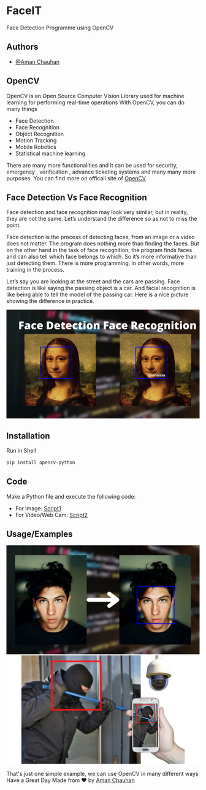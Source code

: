 # FaceIT
Face Detection Programme using OpenCV


## Authors

- [@Aman Chauhan](https://github.com/officialAmanchauhan)
    
## OpenCV
OpenCV is an Open Source Computer Vision Library used for machine learning for performing real-time operations
With OpenCV, you can do many things
- Face Detection
- Face Recognition
- Object Recognition
- Motion Tracking
- Mobile Robotics
- Statistical machine learning

There are many more functionalities and it can be used for security, emergency , verification , advance ticketing systems and many many more purposes.
You can find more on officail site of [OpenCV](https://opencv.org/)

## Face Detection Vs Face Recognition
Face detection and face recognition may look very similar, but in reality, they are not the same. Let’s understand the difference so as not to miss the point.

Face detection is the process of detecting faces, from an image or a video does not matter. The program does nothing more than finding the faces. But on the other hand in the task of face recognition, the program finds faces and can also tell which face belongs to which. So it’s more informative than just detecting them. There is more programming, in other words, more training in the process.

Let’s say you are looking at the street and the cars are passing. Face detection is like saying the passing object is a car. And facial recognition is like being able to tell the model of the passing car. Here is a nice picture showing the difference in practice.

![Facedetec vs facerecogn](https://github.com/officialAmanchauhan/FaceIT/blob/main/example.png)

## Installation

Run in Shell

```bash
pip install opencv-python
```
## Code
Make a Python file and execute the following code:

- For Image: [Script1](https://github.com/officialAmanchauhan/FaceIT/blob/main/script.py)
- For Video/Web Cam: [Script2](https://github.com/officialAmanchauhan/FaceIT/blob/main/script2.py)

## Usage/Examples

![Protrait](https://github.com/officialAmanchauhan/FaceIT/blob/main/example.jpg)
![Burgler](https://github.com/officialAmanchauhan/FaceIT/blob/main/burglarexample.jpg)

That's just one simple example, we can use OpenCV in many different ways
Have a Great Day
Made from ❤ by [Aman Chauhan](https://github.com/officialAmanchauhan)
